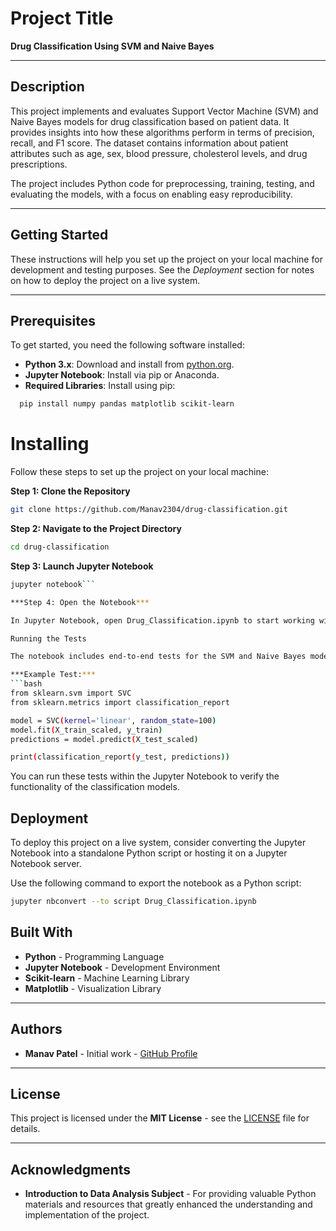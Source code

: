 # Project Title

**Drug Classification Using SVM and Naive Bayes**

---

## Description

This project implements and evaluates Support Vector Machine (SVM) and Naive Bayes models for drug classification based on patient data. It provides insights into how these algorithms perform in terms of precision, recall, and F1 score. The dataset contains information about patient attributes such as age, sex, blood pressure, cholesterol levels, and drug prescriptions. 

The project includes Python code for preprocessing, training, testing, and evaluating the models, with a focus on enabling easy reproducibility.

---

## Getting Started

These instructions will help you set up the project on your local machine for development and testing purposes. See the *Deployment* section for notes on how to deploy the project on a live system.

---

## Prerequisites

To get started, you need the following software installed:

- **Python 3.x**: Download and install from [python.org](https://www.python.org/).
- **Jupyter Notebook**: Install via pip or Anaconda.
- **Required Libraries**: Install using pip:
```bash
  pip install numpy pandas matplotlib scikit-learn
```
# Installing

Follow these steps to set up the project on your local machine:

**Step 1: Clone the Repository**
```bash
git clone https://github.com/Manav2304/drug-classification.git
```
**Step 2: Navigate to the Project Directory**
```bash
cd drug-classification
```
**Step 3: Launch Jupyter Notebook**
```bash
jupyter notebook```

***Step 4: Open the Notebook***

In Jupyter Notebook, open Drug_Classification.ipynb to start working with the project.

Running the Tests

The notebook includes end-to-end tests for the SVM and Naive Bayes models, from preprocessing the data to model evaluation.

***Example Test:***
```bash
from sklearn.svm import SVC
from sklearn.metrics import classification_report

model = SVC(kernel='linear', random_state=100)
model.fit(X_train_scaled, y_train)
predictions = model.predict(X_test_scaled)

print(classification_report(y_test, predictions))
```

You can run these tests within the Jupyter Notebook to verify the functionality of the classification models.

## Deployment
To deploy this project on a live system, consider converting the Jupyter Notebook into a standalone Python script or hosting it on a Jupyter Notebook server.

Use the following command to export the notebook as a Python script:

```bash
jupyter nbconvert --to script Drug_Classification.ipynb
```
## Built With

- **Python** - Programming Language
- **Jupyter Notebook** - Development Environment
- **Scikit-learn** - Machine Learning Library
- **Matplotlib** - Visualization Library

---

## Authors

- **Manav Patel** - Initial work - [GitHub Profile](https://github.com/Manav2304)

---

## License

This project is licensed under the **MIT License** - see the [LICENSE](LICENSE) file for details.

---

## Acknowledgments

- **Introduction to Data Analysis Subject** - For providing valuable Python materials and resources that greatly enhanced the understanding and implementation of the project.

